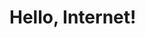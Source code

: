 <!DOCTYPE html>
<html>
<head>
    <title>我的網頁</title>
</head>
<body>
    <h1>Hello, Internet!</h1>
</body>
</html>
